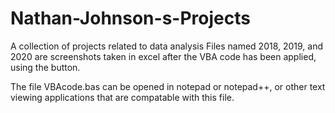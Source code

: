 # Nathan-Johnson-s-Projects
A collection of projects related to data analysis
Files named 2018, 2019, and 2020 are screenshots taken in excel after the VBA code has been applied, using the button.

The file VBAcode.bas can be opened in notepad or notepad++, or other text viewing applications that are compatable with this file.
